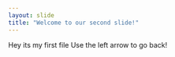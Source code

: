 ```yaml
---
layout: slide
title: "Welcome to our second slide!"
---
```

Hey its my first file
Use the left arrow to go back!
